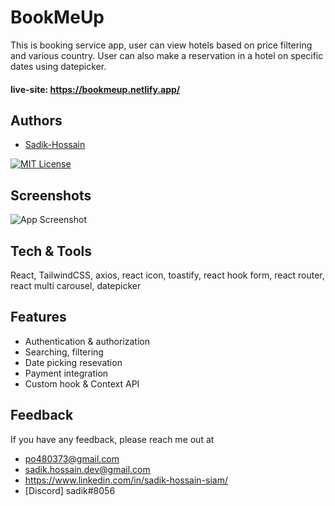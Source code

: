# BookMeUp

This is booking service app, user can view hotels based on price filtering and various country. User can also make a reservation in a hotel on specific dates using datepicker.

#### live-site: https://bookmeup.netlify.app/

## Authors

- [Sadik-Hossain](https://github.com/Sadik-Hossain)

[![MIT License](https://img.shields.io/badge/License-MIT-green.svg)](https://choosealicense.com/licenses/mit/)

## Screenshots

![App Screenshot](https://res.cloudinary.com/sadik-cloud/image/upload/v1664286936/git-proj-img/bookmeup_f5h6it.jpg)

## Tech & Tools

React, TailwindCSS, axios, react icon, toastify, react hook form, react router, react multi carousel, datepicker

## Features

- Authentication & authorization
- Searching, filtering
- Date picking resevation
- Payment integration
- Custom hook & Context API

## Feedback

If you have any feedback, please reach me out
at

- po480373@gmail.com
- sadik.hossain.dev@gmail.com
- https://www.linkedin.com/in/sadik-hossain-siam/
- [Discord] sadik#8056
